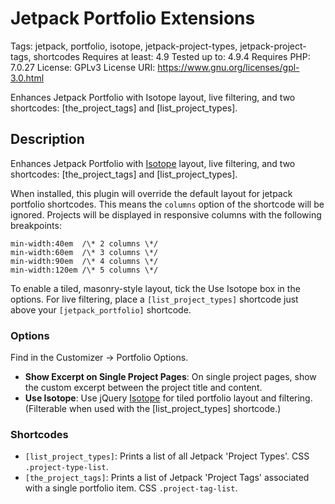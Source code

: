 # Jetpack Portfolio Extensions
Tags: jetpack, portfolio, isotope, jetpack-project-types, jetpack-project-tags, shortcodes
Requires at least: 4.9
Tested up to: 4.9.4
Requires PHP: 7.0.27
License: GPLv3
License URI: https://www.gnu.org/licenses/gpl-3.0.html

Enhances Jetpack Portfolio with Isotope layout, live filtering, and two shortcodes: [the_project_tags] and [list_project_types].

## Description

Enhances Jetpack Portfolio with [Isotope](https://isotope.metafizzy.co) layout, live filtering,  and two shortcodes: [the_project_tags] and [list_project_types].

When installed, this plugin will override the default layout for jetpack portfolio shortcodes. This means the `columns` option of the shortcode will be ignored. Projects will be displayed in responsive columns with the following breakpoints:

    min-width:40em  /\* 2 columns \*/
    min-width:60em  /\* 3 columns \*/
    min-width:90em  /\* 4 columns \*/
    min-width:120em /\* 5 columns \*/

To enable a tiled, masonry-style layout, tick the Use Isotope box in the options. For live filtering, place a `[list_project_types]` shortcode just above your `[jetpack_portfolio]` shortcode.

### Options

Find in the Customizer -> Portfolio Options.

- **Show Excerpt on Single Project Pages**: On single project pages, show the custom excerpt between the project title and content.
- **Use Isotope**: Use jQuery [Isotope](https://isotope.metafizzy.co) for tiled portfolio layout and filtering. (Filterable when used with the [list_project_types] shortcode.)

### Shortcodes

 - `[list_project_types]`: Prints a list of all Jetpack 'Project Types'. CSS `.project-type-list`.
 - `[the_project_tags]`: Prints a list of Jetpack 'Project Tags' associated with a single portfolio item. CSS `.project-tag-list`.
